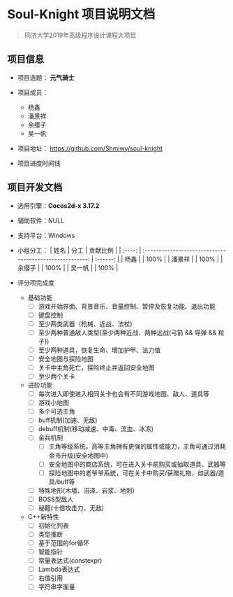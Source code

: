 # Soul-Knight 项目说明文档

> 同济大学2019年高级程序设计课程大项目

## 项目信息

- 项目选题： **元气骑士**

- 项目成员：
  - 杨鑫
  - 潘景祥
  - 余缨子
  - 吴一帆

- 项目地址： <https://github.com/Shmiwy/soul-knight>

- 项目进度时间线

## 项目开发文档

- 选用引擎：**Cocos2d-x 3.17.2**

- 辅助软件：NULL

- 支持平台：Windows

- 小组分工：
  |  姓名  |                           分工                           | 贡献比例 |
  | :----: | :------------------------------------------------------: | :------: |
  |  杨鑫  |                                                          |   100%   |
  | 潘景祥 |                                                          |   100%   |
  | 余缨子 |                                                          |   100%   |
  | 吴一帆 |                                                          |   100%   |

- 评分项完成度
  - 基础功能
    - [ ] 游戏开始界面、背景音乐、音量控制、暂停及恢复功能、退出功能
    - [ ] 键盘控制
    - [ ] 至少两类武器（枪械、近战、法杖)
    - [ ] 至少两种普通敌人类型(至少两种近战、两种远战(弓箭 && 导弹 && 粒子))
    - [ ] 至少两种道具，恢复生命、增加护甲、法力值
    - [ ] 安全地图与探险地图
    - [ ] 关卡中主角死亡，探险终止并返回安全地图
    - [ ] 至少两个关卡
  - 进阶功能
    - [ ] 每次进入即使进入相同关卡也会有不同游戏地图、敌人、道具等
    - [ ] 游戏小地图
    - [ ] 多个可选主角
    - [ ] buff机制(加速、无敌)
    - [ ] debuff机制(移动减速、中毒、流血、冰冻)
    - [ ] 金兵机制
      - [ ] 主角等级系统，高等主角拥有更强的属性或能力，主角可通过消耗金币升级(安全地图中)
      - [ ] 安全地图中的商店系统，可在进入关卡前购买或抽取道具、武器等
      - [ ] 探险地图中的老爷爷系统，可在关卡中购买/获赠礼物，如武器/道具/buff等
    - [ ] 特殊地形(木墙、沼泽、岩浆、地刺)
    - [ ] BOSS型敌人
    - [ ] 秘籍(十倍攻击力、无敌)
  - C++新特性
    - [ ] 初始化列表
    - [ ] 类型推断
    - [ ] 基于范围的for循环
    - [ ] 智能指针
    - [ ] 常量表达式(constexpr)
    - [ ] Lambda表达式
    - [ ] 右值引用
    - [ ] 字符串字面量